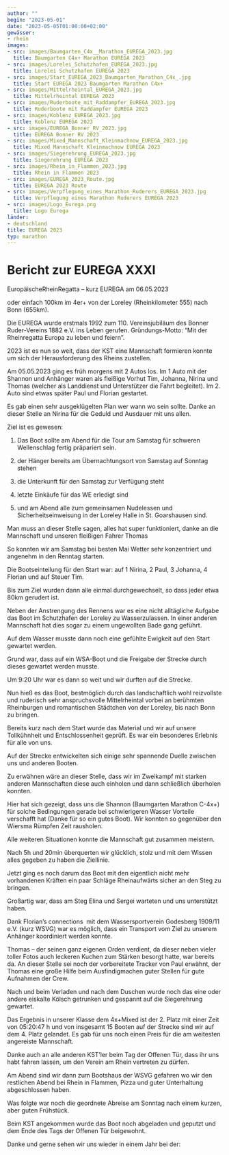 ```yaml
---
author: ""
begin: "2023-05-01"
date: "2023-05-05T01:00:00+02:00"
gewässer:
- rhein
images:
- src: images/Baumgarten_C4x__Marathon_EUREGA_2023.jpg
  title: Baumgarten C4x+ Marathon EUREGA 2023
- src: images/Lorelei_Schutzhafen_EUREGA_2023.jpg
  title: Lorelei Schutzhafen EUREGA 2023
- src: images/Start_EUREGA_2023_Baumgarten_Marathon_C4x_.jpg
  title: Start EUREGA 2023 Baumgarten Marathon C4x+
- src: images/Mittelrheintal_EUREGA_2023.jpg
  title: Mittelrheintal EUREGA 2023
- src: images/Ruderboote_mit_Raddampfer_EUREGA_2023.jpg
  title: Ruderboote mit Raddampfer EUREGA 2023
- src: images/Koblenz_EUREGA_2023.jpg
  title: Koblenz EUREGA 2023
- src: images/EUREGA_Bonner_RV_2023.jpg
  title: EUREGA Bonner RV 2023
- src: images/Mixed_Mannschaft_Kleinmachnow_EUREGA_2023.jpg
  title: Mixed Mannschaft Kleinmachnow EUREGA 2023
- src: images/Siegerehrung_EUREGA_2023.jpg
  title: Siegerehrung EUREGA 2023
- src: images/Rhein_in_Flammen_2023.jpg
  title: Rhein in Flammen 2023
- src: images/EUREGA_2023_Route.jpg
  title: EUREGA 2023 Route
- src: images/Verpflegung_eines_Marathon_Ruderers_EUREGA_2023.jpg
  title: Verpflegung eines Marathon Ruderers EUREGA 2023
- src: images/Logo_Eurega.png
  title: Logo Eurega
länder:
- deutschland
title: EUREGA 2023
typ: marathon
---
```


# Bericht zur EUREGA XXXI


EuropäischeRheinRegatta – kurz EUREGA am 06.05.2023

oder einfach 100km im 4er+ von der Loreley (Rheinkilometer 555) nach Bonn (655km).

Die EUREGA wurde erstmals 1992 zum 110. Vereinsjubiläum des Bonner Ruder-Vereins 1882 e.V. ins Leben gerufen. Gründungs-Motto: “Mit der Rheinregatta Europa zu leben und feiern”.

2023 ist es nun so weit, dass der KST eine Mannschaft formieren konnte um sich der Herausforderung des Rheins zustellen.

Am 05.05.2023 ging es früh morgens mit 2 Autos los. Im 1 Auto mit der Shannon und Anhänger waren als fleißige Vorhut Tim, Johanna, Nirina und Thomas (welcher als Landdienst und Unterstützer die Fahrt begleitet). Im 2. Auto sind etwas später Paul und Florian gestartet.

Es gab einen sehr ausgeklügelten Plan wer wann wo sein sollte. Danke an dieser Stelle an Nirina für die Geduld und Ausdauer mit uns allen.

Ziel ist es gewesen:

1. Das Boot sollte am Abend für die Tour am Samstag für schweren Wellenschlag fertig präpariert sein.

2. der Hänger bereits am Übernachtungsort von Samstag auf Sonntag stehen

3. die Unterkunft für den Samstag zur Verfügung steht

4. letzte Einkäufe für das WE erledigt sind

5. und am Abend alle zum gemeinsamen Nudelessen und Sicherheitseinweisung in der Loreley Halle in St. Goarshausen sind.

Man muss an dieser Stelle sagen, alles hat super funktioniert, danke an die Mannschaft und unseren fleißigen Fahrer Thomas

So konnten wir am Samstag bei besten Mai Wetter sehr konzentriert und angenehm in den Renntag starten.

Die Bootseinteilung für den Start war: auf 1 Nirina, 2 Paul, 3 Johanna, 4 Florian und auf Steuer Tim.

Bis zum Ziel wurden dann alle einmal durchgewechselt, so dass jeder etwa 80km gerudert ist.

Neben der Anstrengung des Rennens war es eine nicht alltägliche Aufgabe das Boot im Schutzhafen der Loreley zu Wasserzulassen. In einer anderen Mannschaft hat dies sogar zu einem ungewollten Bade gang geführt.

Auf dem Wasser musste dann noch eine gefühlte Ewigkeit auf den Start gewartet werden.

Grund war, dass auf ein WSA-Boot und die Freigabe der Strecke durch dieses gewartet werden musste.

Um 9:20 Uhr war es dann so weit und wir durften auf die Strecke.

Nun hieß es das Boot, bestmöglich durch das landschaftlich wohl reizvollste und ruderisch sehr anspruchsvolle Mittelrheintal vorbei an berühmten Rheinburgen und romantischen Städtchen von der Loreley, bis nach Bonn zu bringen.

Bereits kurz nach dem Start wurde das Material und wir auf unsere Tollkühnheit und Entschlossenheit geprüft. Es war ein besonderes Erlebnis für alle von uns.

Auf der Strecke entwickelten sich einige sehr spannende Duelle zwischen uns und anderen Booten.

Zu erwähnen wäre an dieser Stelle, dass wir im Zweikampf mit starken anderen Mannschaften diese auch einholen und dann schließlich überholen konnten.

Hier hat sich gezeigt, dass uns die Shannon (Baumgarten Marathon C-4x+) für solche Bedingungen gerade bei schwierigeren Wasser Vorteile verschafft hat (Danke für so ein gutes Boot). Wir konnten so gegenüber den Wiersma Rümpfen Zeit rausholen.

Alle weiteren Situationen konnte die Mannschaft gut zusammen meistern.

Nach 5h und 20min überquerten wir glücklich, stolz und mit dem Wissen alles gegeben zu haben die Ziellinie.

Jetzt ging es noch darum das Boot mit den eigentlich nicht mehr vorhandenen Kräften ein paar Schläge Rheinaufwärts sicher an den Steg zu bringen.

Großartig war, dass am Steg Elina und Sergei warteten und uns unterstützt haben.

Dank Florian’s connections  mit dem Wassersportverein Godesberg 1909/11 e.V. (kurz WSVG) war es möglich, dass ein Transport vom Ziel zu unserem Anhänger koordiniert werden konnte.

Thomas – der seinen ganz eigenen Orden verdient, da dieser neben vieler toller Fotos auch leckeren Kuchen zum Stärken besorgt hatte, war bereits da. An dieser Stelle sei noch der vorbereitete Tracker von Paul erwähnt, der Thomas eine große Hilfe beim Ausfindigmachen guter Stellen für gute Aufnahmen der Crew.

Nach und beim Verladen und nach dem Duschen wurde noch das eine oder andere eiskalte Kölsch getrunken und gespannt auf die Siegerehrung gewartet.

Das Ergebnis in unserer Klasse dem 4x+Mixed ist der 2. Platz mit einer Zeit von 05:20:47 h und von insgesamt 15 Booten auf der Strecke sind wir auf dem 4. Platz gelandet. Es gab für uns noch einen Preis für die am weitesten angereiste Mannschaft.

Danke auch an alle anderen KST’ler beim Tag der Offenen Tür, dass ihr uns habt fahren lassen, um den Verein am Rhein vertreten zu dürfen.

Am Abend sind wir dann zum Bootshaus der WSVG gefahren wo wir den restlichen Abend bei Rhein in Flammen, Pizza und guter Unterhaltung abgeschlossen haben.

Was folgte war noch die geordnete Abreise am Sonntag nach einem kurzen, aber guten Frühstück.

Beim KST angekommen wurde das Boot noch abgeladen und geputzt und dem Ende des Tags der Offenen Tür beigewohnt.

Danke und gerne sehen wir uns wieder in einem Jahr bei der:
